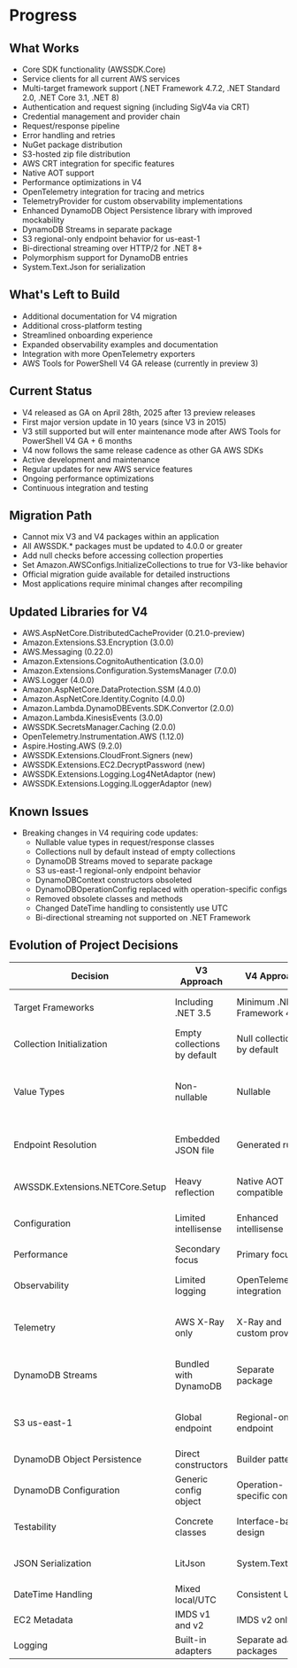# Progress

## What Works
- Core SDK functionality (AWSSDK.Core)
- Service clients for all current AWS services
- Multi-target framework support (.NET Framework 4.7.2, .NET Standard 2.0, .NET Core 3.1, .NET 8)
- Authentication and request signing (including SigV4a via CRT)
- Credential management and provider chain
- Request/response pipeline
- Error handling and retries
- NuGet package distribution
- S3-hosted zip file distribution
- AWS CRT integration for specific features
- Native AOT support
- Performance optimizations in V4
- OpenTelemetry integration for tracing and metrics
- TelemetryProvider for custom observability implementations
- Enhanced DynamoDB Object Persistence library with improved mockability
- DynamoDB Streams in separate package
- S3 regional-only endpoint behavior for us-east-1
- Bi-directional streaming over HTTP/2 for .NET 8+
- Polymorphism support for DynamoDB entries
- System.Text.Json for serialization

## What's Left to Build
- Additional documentation for V4 migration
- Additional cross-platform testing
- Streamlined onboarding experience
- Expanded observability examples and documentation
- Integration with more OpenTelemetry exporters
- AWS Tools for PowerShell V4 GA release (currently in preview 3)

## Current Status
- V4 released as GA on April 28th, 2025 after 13 preview releases
- First major version update in 10 years (since V3 in 2015)
- V3 still supported but will enter maintenance mode after AWS Tools for PowerShell V4 GA + 6 months
- V4 now follows the same release cadence as other GA AWS SDKs
- Active development and maintenance
- Regular updates for new AWS service features
- Ongoing performance optimizations
- Continuous integration and testing

## Migration Path
- Cannot mix V3 and V4 packages within an application
- All AWSSDK.* packages must be updated to 4.0.0 or greater
- Add null checks before accessing collection properties
- Set Amazon.AWSConfigs.InitializeCollections to true for V3-like behavior
- Official migration guide available for detailed instructions
- Most applications require minimal changes after recompiling

## Updated Libraries for V4
- AWS.AspNetCore.DistributedCacheProvider (0.21.0-preview)
- Amazon.Extensions.S3.Encryption (3.0.0)
- AWS.Messaging (0.22.0)
- Amazon.Extensions.CognitoAuthentication (3.0.0)
- Amazon.Extensions.Configuration.SystemsManager (7.0.0)
- AWS.Logger (4.0.0)
- Amazon.AspNetCore.DataProtection.SSM (4.0.0)
- Amazon.AspNetCore.Identity.Cognito (4.0.0)
- Amazon.Lambda.DynamoDBEvents.SDK.Convertor (2.0.0)
- Amazon.Lambda.KinesisEvents (3.0.0)
- AWSSDK.SecretsManager.Caching (2.0.0)
- OpenTelemetry.Instrumentation.AWS (1.12.0)
- Aspire.Hosting.AWS (9.2.0)
- AWSSDK.Extensions.CloudFront.Signers (new)
- AWSSDK.Extensions.EC2.DecryptPassword (new)
- AWSSDK.Extensions.Logging.Log4NetAdaptor (new)
- AWSSDK.Extensions.Logging.ILoggerAdaptor (new)

## Known Issues
- Breaking changes in V4 requiring code updates:
  - Nullable value types in request/response classes
  - Collections null by default instead of empty collections
  - DynamoDB Streams moved to separate package
  - S3 us-east-1 regional-only endpoint behavior
  - DynamoDBContext constructors obsoleted
  - DynamoDBOperationConfig replaced with operation-specific configs
  - Removed obsolete classes and methods
  - Changed DateTime handling to consistently use UTC
  - Bi-directional streaming not supported on .NET Framework

## Evolution of Project Decisions
| Decision | V3 Approach | V4 Approach | Rationale |
|----------|-------------|-------------|-----------|
| Target Frameworks | Including .NET 3.5 | Minimum .NET Framework 4.7.2 | Focus on supported platforms |
| Collection Initialization | Empty collections by default | Null collections by default | Reduce unnecessary allocations |
| Value Types | Non-nullable | Nullable | Distinguish between default and service-returned values |
| Endpoint Resolution | Embedded JSON file | Generated rules | Reduce assembly size and startup time |
| AWSSDK.Extensions.NETCore.Setup | Heavy reflection | Native AOT compatible | Support modern .NET features |
| Configuration | Limited intellisense | Enhanced intellisense | Improve developer experience |
| Performance | Secondary focus | Primary focus | Better resource utilization |
| Observability | Limited logging | OpenTelemetry integration | Comprehensive tracing and metrics |
| Telemetry | AWS X-Ray only | X-Ray and custom providers | Flexibility for different monitoring solutions |
| DynamoDB Streams | Bundled with DynamoDB | Separate package | Consistent with other services, reduce package size |
| S3 us-east-1 | Global endpoint | Regional-only endpoint | Better performance, consistent with newer SDKs |
| DynamoDB Object Persistence | Direct constructors | Builder pattern | Encourage best practices |
| DynamoDB Configuration | Generic config object | Operation-specific configs | Clearer API, avoid confusion |
| Testability | Concrete classes | Interface-based design | Improve mockability for testing |
| JSON Serialization | LitJson | System.Text.Json | Better performance, modern API |
| DateTime Handling | Mixed local/UTC | Consistent UTC | Avoid timezone issues |
| EC2 Metadata | IMDS v1 and v2 | IMDS v2 only | Better security |
| Logging | Built-in adapters | Separate adapter packages | Cleaner dependencies |